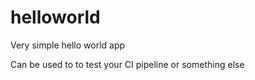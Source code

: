 # helloworld
Very simple hello world app


Can be used to to test your CI pipeline
or something else
